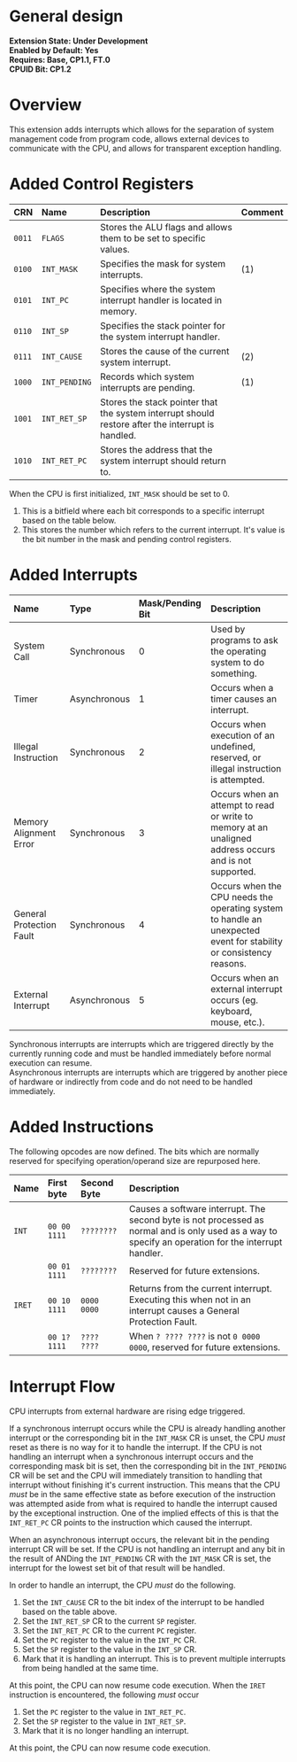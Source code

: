 # General design

**Extension State: Under Development**  
**Enabled by Default: Yes**  
**Requires: Base, CP1.1, FT.0**  
**CPUID Bit: CP1.2**

# Overview

This extension adds interrupts which allows for the separation of system management code from program code, allows external devices to communicate with the CPU, and allows for transparent exception handling.

# Added Control Registers

| CRN    | Name          | Description                                                                                       | Comment |
|:-------|:--------------|:--------------------------------------------------------------------------------------------------|:--------|
| `0011` | `FLAGS`       | Stores the ALU flags and allows them to be set to specific values.                                |         |
| `0100` | `INT_MASK`    | Specifies the mask for system interrupts.                                                         | (1)     |
| `0101` | `INT_PC`      | Specifies where the system interrupt handler is located in memory.                                |         |
| `0110` | `INT_SP`      | Specifies the stack pointer for the system interrupt handler.                                     |         |
| `0111` | `INT_CAUSE`   | Stores the cause of the current system interrupt.                                                 | (2)     |
| `1000` | `INT_PENDING` | Records which system interrupts are pending.                                                      | (1)     |
| `1001` | `INT_RET_SP`  | Stores the stack pointer that the system interrupt should restore after the interrupt is handled. |         |
| `1010` | `INT_RET_PC`  | Stores the address that the system interrupt should return to.                                    |         |

When the CPU is first initialized, `INT_MASK` should be set to 0.

1) This is a bitfield where each bit corresponds to a specific interrupt based on the table below.
2) This stores the number which refers to the current interrupt. It's value is the bit number in the mask and pending control registers.

# Added Interrupts

| Name                     | Type         | Mask/Pending Bit | Description                                                                                                        |
|:-------------------------|:-------------|:-----------------|:-------------------------------------------------------------------------------------------------------------------|
| System Call              | Synchronous  | 0                | Used by programs to ask the operating system to do something.                                                      |
| Timer                    | Asynchronous | 1                | Occurs when a timer causes an interrupt.                                                                           |
| Illegal Instruction      | Synchronous  | 2                | Occurs when execution of an undefined, reserved, or illegal instruction is attempted.                              |
| Memory Alignment Error   | Synchronous  | 3                | Occurs when an attempt to read or write to memory at an unaligned address occurs and is not supported.             |
| General Protection Fault | Synchronous  | 4                | Occurs when the CPU needs the operating system to handle an unexpected event for stability or consistency reasons. |
| External Interrupt       | Asynchronous | 5                | Occurs when an external interrupt occurs (eg. keyboard, mouse, etc.).                                              |

Synchronous interrupts are interrupts which are triggered directly by the currently running code and must be handled immediately before normal execution can resume.  
Asynchronous interrupts are interrupts which are triggered by another piece of hardware or indirectly from code and do not need to be handled immediately.

# Added Instructions

The following opcodes are now defined. The bits which are normally reserved for specifying operation/operand size are repurposed here.

| Name   | First byte    | Second Byte | Description                                                                                                                                          |
|:-------|:--------------|:------------|:-----------------------------------------------------------------------------------------------------------------------------------------------------|
| `INT`  | `00 00 1111`  | `????????`  | Causes a software interrupt. The second byte is not processed as normal and is only used as a way to specify an operation for the interrupt handler. |
|        | `00 01 1111`  | `????????`  | Reserved for future extensions.                                                                                                                      |
| `IRET` | `00 10 1111`  | `0000 0000` | Returns from the current interrupt. Executing this when not in an interrupt causes a General Protection Fault.                                       |
|        | `00 1? 1111`  | `???? ????` | When `? ???? ????` is not `0 0000 0000`, reserved for future extensions.                                                                             |

# Interrupt Flow

CPU interrupts from external hardware are rising edge triggered.

If a synchronous interrupt occurs while the CPU is already handling another interrupt or the corresponding bit in the `INT_MASK` CR is unset, the CPU _must_ reset as there is no way for it to handle the interrupt.
If the CPU is not handling an interrupt when a synchronous interrupt occurs and the corresponding mask bit is set, then the corresponding bit in the `INT_PENDING` CR will be set and the CPU will immediately
transition to handling that interrupt without finishing it's current instruction. This means that the CPU _must_ be in the same effective state as before execution of the instruction was attempted aside from what is
required to handle the interrupt caused by the exceptional instruction. One of the implied effects of this is that the `INT_RET_PC` CR points to the instruction which caused the interrupt.

When an asynchronous interrupt occurs, the relevant bit in the pending interrupt CR will be set. If the CPU is not handling an interrupt and any bit in the result of ANDing the `INT_PENDING` CR with the `INT_MASK`
CR is set, the interrupt for the lowest set bit of that result will be handled.

In order to handle an interrupt, the CPU _must_ do the following.

1. Set the `INT_CAUSE` CR to the bit index of the interrupt to be handled based on the table above.
2. Set the `INT_RET_SP` CR to the current `SP` register.
3. Set the `INT_RET_PC` CR to the current `PC` register.
4. Set the `PC` register to the value in the `INT_PC` CR.
5. Set the `SP` register to the value in the `INT_SP` CR.
6. Mark that it is handling an interrupt. This is to prevent multiple interrupts from being handled at the same time.

At this point, the CPU can now resume code execution. When the `IRET` instruction is encountered, the following _must_ occur

1. Set the `PC` register to the value in `INT_RET_PC`.
2. Set the `SP` register to the value in `INT_RET_SP`.
3. Mark that it is no longer handling an interrupt.

At this point, the CPU can now resume code execution.
